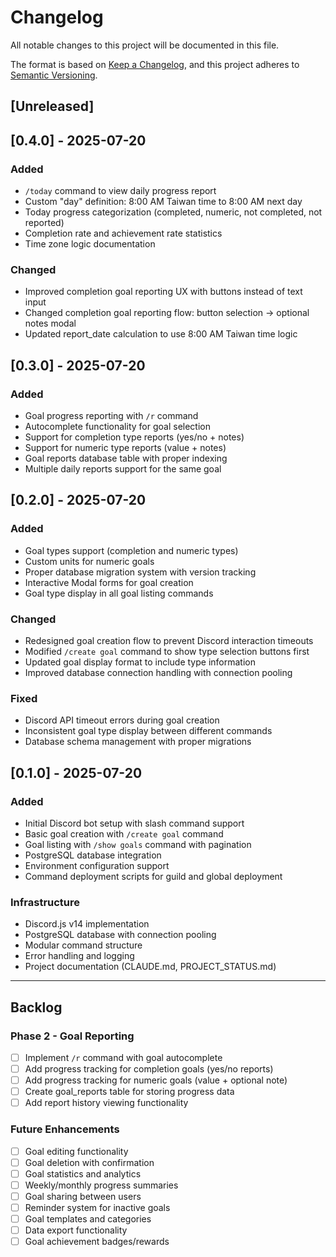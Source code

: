 # Changelog

All notable changes to this project will be documented in this file.

The format is based on [Keep a Changelog](https://keepachangelog.com/en/1.0.0/),
and this project adheres to [Semantic Versioning](https://semver.org/spec/v2.0.0.html).

## [Unreleased]

## [0.4.0] - 2025-07-20

### Added
- `/today` command to view daily progress report
- Custom "day" definition: 8:00 AM Taiwan time to 8:00 AM next day
- Today progress categorization (completed, numeric, not completed, not reported)
- Completion rate and achievement rate statistics
- Time zone logic documentation

### Changed
- Improved completion goal reporting UX with buttons instead of text input
- Changed completion goal reporting flow: button selection → optional notes modal
- Updated report_date calculation to use 8:00 AM Taiwan time logic

## [0.3.0] - 2025-07-20

### Added
- Goal progress reporting with `/r` command
- Autocomplete functionality for goal selection
- Support for completion type reports (yes/no + notes)
- Support for numeric type reports (value + notes)
- Goal reports database table with proper indexing
- Multiple daily reports support for the same goal

## [0.2.0] - 2025-07-20

### Added
- Goal types support (completion and numeric types)
- Custom units for numeric goals
- Proper database migration system with version tracking
- Interactive Modal forms for goal creation
- Goal type display in all goal listing commands

### Changed
- Redesigned goal creation flow to prevent Discord interaction timeouts
- Modified `/create goal` command to show type selection buttons first
- Updated goal display format to include type information
- Improved database connection handling with connection pooling

### Fixed
- Discord API timeout errors during goal creation
- Inconsistent goal type display between different commands
- Database schema management with proper migrations

## [0.1.0] - 2025-07-20

### Added
- Initial Discord bot setup with slash command support
- Basic goal creation with `/create goal` command
- Goal listing with `/show goals` command with pagination
- PostgreSQL database integration
- Environment configuration support
- Command deployment scripts for guild and global deployment

### Infrastructure
- Discord.js v14 implementation
- PostgreSQL database with connection pooling
- Modular command structure
- Error handling and logging
- Project documentation (CLAUDE.md, PROJECT_STATUS.md)

---

## Backlog

### Phase 2 - Goal Reporting
- [ ] Implement `/r` command with goal autocomplete
- [ ] Add progress tracking for completion goals (yes/no reports)
- [ ] Add progress tracking for numeric goals (value + optional note)
- [ ] Create goal_reports table for storing progress data
- [ ] Add report history viewing functionality

### Future Enhancements
- [ ] Goal editing functionality
- [ ] Goal deletion with confirmation
- [ ] Goal statistics and analytics
- [ ] Weekly/monthly progress summaries
- [ ] Goal sharing between users
- [ ] Reminder system for inactive goals
- [ ] Goal templates and categories
- [ ] Data export functionality
- [ ] Goal achievement badges/rewards
